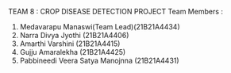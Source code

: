 TEAM 8 : CROP DISEASE DETECTION PROJECT
Team Members : 
1. Medavarapu Manaswi(Team Lead)(21B21A4434)
2. Narra Divya Jyothi          (21B21A4406)
3. Amarthi Varshini            (21B21A4415)
4. Gujju Amaralekha            (21B21A4425)
5. Pabbineedi Veera Satya Manojnna (21B21A4431)
